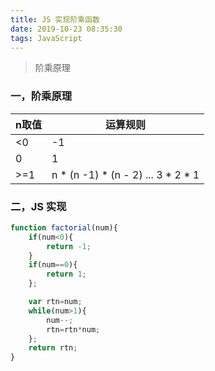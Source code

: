 ```yaml
---
title: JS 实现阶乘函数
date: 2019-10-23 08:35:30
tags: JavaScript
---
```


> 阶乘原理

<!-- more -->

### 一，阶乘原理
|n取值|运算规则|
|-|-|
|<0|-1|
|0|1|
|>=1| n * (n -1) * (n - 2) ... 3 * 2 * 1|

### 二，JS 实现
```js
function factorial(num){
    if(num<0){
        return -1;
    }
    if(num==0){
        return 1;
    };

    var rtn=num;
    while(num>1){
        num--;
        rtn=rtn*num;
    };
    return rtn;
}

```
